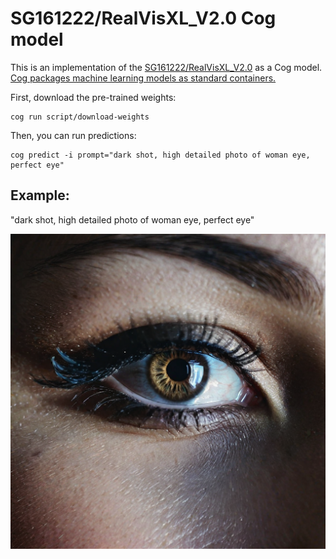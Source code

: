 # SG161222/RealVisXL_V2.0 Cog model

This is an implementation of the [SG161222/RealVisXL_V2.0](https://huggingface.co/SG161222/RealVisXL_V2.0) as a Cog model. [Cog packages machine learning models as standard containers.](https://github.com/replicate/cog)

First, download the pre-trained weights:

    cog run script/download-weights

Then, you can run predictions:

    cog predict -i prompt="dark shot, high detailed photo of woman eye, perfect eye"

## Example:

"dark shot, high detailed photo of woman eye, perfect eye"

![alt text](output.png)
